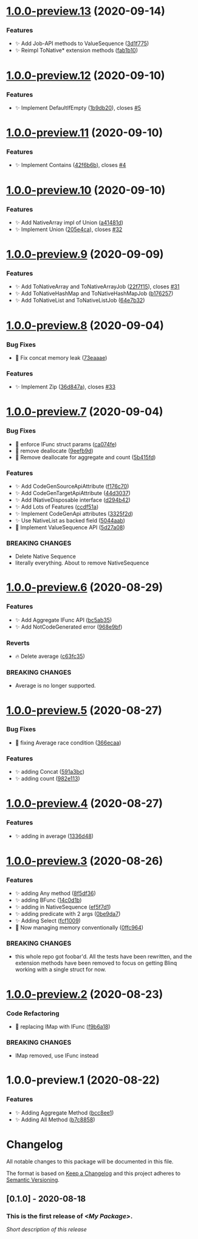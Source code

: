 # [1.0.0-preview.13](https://github.com/CareBoo/Blinq/compare/v1.0.0-preview.12...v1.0.0-preview.13) (2020-09-14)


### Features

* :sparkles: Add Job-API methods to ValueSequence ([3d1f775](https://github.com/CareBoo/Blinq/commit/3d1f77565bd4ef5c536e04743bca899c88d4b4b9))
* :sparkles: Reimpl ToNative* extension methods ([fab1b10](https://github.com/CareBoo/Blinq/commit/fab1b1007df5f4eb0a50924e102fc48fcd9b7ad9))

# [1.0.0-preview.12](https://github.com/CareBoo/Blinq/compare/v1.0.0-preview.11...v1.0.0-preview.12) (2020-09-10)


### Features

* :sparkles: Implement DefaultIfEmpty ([1b9db20](https://github.com/CareBoo/Blinq/commit/1b9db2037ef406740463f4296a9105bd4c3f3885)), closes [#5](https://github.com/CareBoo/Blinq/issues/5)

# [1.0.0-preview.11](https://github.com/CareBoo/Blinq/compare/v1.0.0-preview.10...v1.0.0-preview.11) (2020-09-10)


### Features

* :sparkles: Implement Contains ([42f6b6b](https://github.com/CareBoo/Blinq/commit/42f6b6b9804dbe362215053f4f4a29779140311b)), closes [#4](https://github.com/CareBoo/Blinq/issues/4)

# [1.0.0-preview.10](https://github.com/CareBoo/Blinq/compare/v1.0.0-preview.9...v1.0.0-preview.10) (2020-09-10)


### Features

* :sparkles: Add NativeArray impl of Union ([a41481d](https://github.com/CareBoo/Blinq/commit/a41481d6cc9bbebe5e5233312d15fbf58a7a556e))
* :sparkles: Implement Union ([205e4ca](https://github.com/CareBoo/Blinq/commit/205e4ca2d97aca7b7d91448bc5e3d261cc9be580)), closes [#32](https://github.com/CareBoo/Blinq/issues/32)

# [1.0.0-preview.9](https://github.com/CareBoo/Blinq/compare/v1.0.0-preview.8...v1.0.0-preview.9) (2020-09-09)


### Features

* :sparkles: Add ToNativeArray and ToNativeArrayJob ([22f7f15](https://github.com/CareBoo/Blinq/commit/22f7f15419accf7a65d3c56069dd760445fc2732)), closes [#31](https://github.com/CareBoo/Blinq/issues/31)
* :sparkles: Add ToNativeHashMap and ToNativeHashMapJob ([b176257](https://github.com/CareBoo/Blinq/commit/b17625750d231471933ef9d24d7a6728fd2b4eab))
* :sparkles: Add ToNativeList and ToNativeListJob ([64e7b32](https://github.com/CareBoo/Blinq/commit/64e7b3250104c606fc9120828b3bb3f9d405d89b))

# [1.0.0-preview.8](https://github.com/CareBoo/Blinq/compare/v1.0.0-preview.7...v1.0.0-preview.8) (2020-09-04)


### Bug Fixes

* :bug: Fix concat memory leak ([73eaaae](https://github.com/CareBoo/Blinq/commit/73eaaaeb020dcd3d0902a8571aae502823dd9930))


### Features

* :sparkles: Implement Zip ([36d847a](https://github.com/CareBoo/Blinq/commit/36d847afd6bb8613429be903672156a5283a4d42)), closes [#33](https://github.com/CareBoo/Blinq/issues/33)

# [1.0.0-preview.7](https://github.com/CareBoo/Blinq/compare/v1.0.0-preview.6...v1.0.0-preview.7) (2020-09-04)


### Bug Fixes

* :bug: enforce IFunc struct params ([ca074fe](https://github.com/CareBoo/Blinq/commit/ca074fe5cb82d619e1c780557eac1b6a0298e38c))
* :bug: remove deallocate ([9eefb9d](https://github.com/CareBoo/Blinq/commit/9eefb9d792536495c860c196fec9d96aa38a0c15))
* :bug: Remove deallocate for aggregate and count ([5b415fd](https://github.com/CareBoo/Blinq/commit/5b415fd826fbd52ca6a7700fd40ef80c602bcf93))


### Features

* :sparkles: Add CodeGenSourceApiAttribute ([f176c70](https://github.com/CareBoo/Blinq/commit/f176c7040c4b7584901c18cbc2cb3ab1cd4b39c4))
* :sparkles: Add CodeGenTargetApiAttribute ([44d3037](https://github.com/CareBoo/Blinq/commit/44d3037e0faf4941cf62ad1e3fa64da2119cac58))
* :sparkles: Add INativeDisposable interface ([d294b42](https://github.com/CareBoo/Blinq/commit/d294b42a65b89b2080c9145426f35aec068de527))
* :sparkles: Add Lots of Features ([ccdf51a](https://github.com/CareBoo/Blinq/commit/ccdf51a9ba2a1307414ec83edb02b8fc34d1aa9d))
* :sparkles: Implement CodeGenApi attributes ([3325f2d](https://github.com/CareBoo/Blinq/commit/3325f2de12e4d60000cf2b1f3c7f3d7d6d1d8fd4))
* :sparkles: Use NativeList as backed field ([5044aab](https://github.com/CareBoo/Blinq/commit/5044aab83a6be2e479d48a5177b6471f622da100))
* :tada: Implement ValueSequence API ([5d27a08](https://github.com/CareBoo/Blinq/commit/5d27a08987688759353ea6cb62ec0a66bde6b68e))


### BREAKING CHANGES

* Delete Native Sequence
* literally everything. About to remove NativeSequence

# [1.0.0-preview.6](https://github.com/CareBoo/Blinq/compare/v1.0.0-preview.5...v1.0.0-preview.6) (2020-08-29)


### Features

* :sparkles: Add Aggregate IFunc API ([bc5ab35](https://github.com/CareBoo/Blinq/commit/bc5ab3569df4b9cd042ef499bf12836265dbd87a))
* :sparkles: Add NotCodeGenerated error ([968e9bf](https://github.com/CareBoo/Blinq/commit/968e9bf5307bfa1dd7f220593315bc1bbb62b64b))


### Reverts

* :fire: Delete average ([c63fc35](https://github.com/CareBoo/Blinq/commit/c63fc35454ebbe8ae5f075b237ecbc10209d0b4d))


### BREAKING CHANGES

* Average is no longer supported.

# [1.0.0-preview.5](https://github.com/CareBoo/Blinq/compare/v1.0.0-preview.4...v1.0.0-preview.5) (2020-08-27)


### Bug Fixes

* :bug: fixing Average race condition ([366ecaa](https://github.com/CareBoo/Blinq/commit/366ecaabd868ce1816a7f8cd6489cdaec99c0435))


### Features

* :sparkles: adding Concat ([591a3bc](https://github.com/CareBoo/Blinq/commit/591a3bc0926327193428c745dacc55ff40bd4001))
* :sparkles: adding count ([982e113](https://github.com/CareBoo/Blinq/commit/982e113e604e3eb33e27147a739011dc7017d82e))

# [1.0.0-preview.4](https://github.com/CareBoo/Blinq/compare/v1.0.0-preview.3...v1.0.0-preview.4) (2020-08-27)


### Features

* :sparkles: adding in average ([1336d48](https://github.com/CareBoo/Blinq/commit/1336d481a33e6890a6cdf7e757e8d2aa2305ad14))

# [1.0.0-preview.3](https://github.com/CareBoo/Blinq/compare/v1.0.0-preview.2...v1.0.0-preview.3) (2020-08-26)


### Features

* :sparkles: adding Any method ([8f5df36](https://github.com/CareBoo/Blinq/commit/8f5df364663b37614320be39d8c2617cce65f679))
* :sparkles: adding BFunc ([14c0d1b](https://github.com/CareBoo/Blinq/commit/14c0d1b325959760ad11d3be0beba928bf1d0621))
* :sparkles: adding in NativeSequence ([ef5f7d1](https://github.com/CareBoo/Blinq/commit/ef5f7d17af295c2ecab370f6ba0b8460d40046e0))
* :sparkles: adding predicate with 2 args ([0be9da7](https://github.com/CareBoo/Blinq/commit/0be9da7c284e52196e06d8f988857da12d988a62))
* :sparkles: Adding Select ([fcf1009](https://github.com/CareBoo/Blinq/commit/fcf10094a0d325a01a0d241bbc74d2d3c576edc1))
* :tada: Now managing memory conventionally ([0ffc964](https://github.com/CareBoo/Blinq/commit/0ffc964637b52fd2e519bbe8ee407b24a71a3267))


### BREAKING CHANGES

* this whole repo got foobar'd. All the tests have been rewritten, and the extension methods have been removed to focus on getting Blinq working with a single struct for now.

# [1.0.0-preview.2](https://github.com/CareBoo/Blinq/compare/v1.0.0-preview.1...v1.0.0-preview.2) (2020-08-23)


### Code Refactoring

* :art: replacing IMap with IFunc ([f9b6a18](https://github.com/CareBoo/Blinq/commit/f9b6a181f9eb2a7370066fba8c0a670f1a14a8d9))


### BREAKING CHANGES

* IMap removed, use IFunc instead

# 1.0.0-preview.1 (2020-08-22)


### Features

* :sparkles: Adding Aggregate Method ([bcc8ee1](https://github.com/CareBoo/BLinq/commit/bcc8ee10b747bf67eb249030e07f9203cef8dcb0))
* :sparkles: Adding All Method ([b7c8858](https://github.com/CareBoo/BLinq/commit/b7c8858b66649e8f9df8afecba43e5abb17dad86))

# Changelog
All notable changes to this package will be documented in this file.

The format is based on [Keep a Changelog](http://keepachangelog.com/en/1.0.0/)
and this project adheres to [Semantic Versioning](http://semver.org/spec/v2.0.0.html).

## [0.1.0] - 2020-08-18

### This is the first release of *\<My Package\>*.

*Short description of this release*
